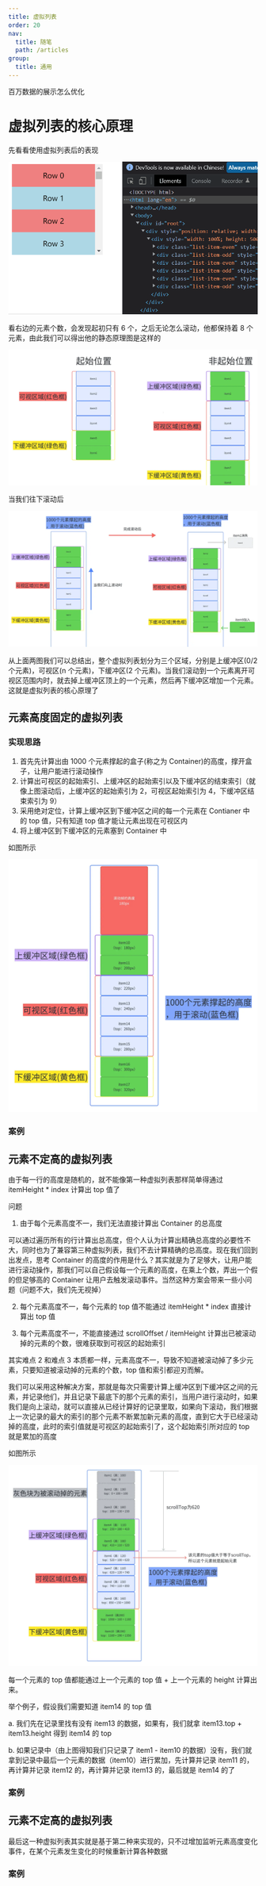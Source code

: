 ```yaml
---
title: 虚拟列表
order: 20
nav:
  title: 随笔
  path: /articles
group:
  title: 通用
---
```


百万数据的展示怎么优化

<!-- 先看个不使用虚拟列表渲染大量数据的情况 -->

<!-- <code src="./demos/virtual-list/normal.tsx"></code> -->

# 虚拟列表的核心原理

先看看使用虚拟列表后的表现

![overview](./assets/virtual-list/overview.gif)

看右边的元素个数，会发现起初只有 6 个，之后无论怎么滚动，他都保持着 8 个元素，由此我们可以得出他的静态原理图是这样的

![overview](./assets/virtual-list/overview.png)

当我们往下滚动后

![overview2](./assets/virtual-list/overview2.png)

从上面两图我们可以总结出，整个虚拟列表划分为三个区域，分别是上缓冲区(0/2 个元素)，可视区(n 个元素)，下缓冲区(2 个元素)。当我们滚动到一个元素离开可视区范围内时，就去掉上缓冲区顶上的一个元素，然后再下缓冲区增加一个元素。这就是虚拟列表的核心原理了

## 元素高度固定的虚拟列表

### 实现思路

1. 首先先计算出由 1000 个元素撑起的盒子(称之为 Container)的高度，撑开盒子，让用户能进行滚动操作
2. 计算出可视区的起始索引、上缓冲区的起始索引以及下缓冲区的结束索引（就像上图滚动后，上缓冲区的起始索引为 2，可视区起始索引为 4，下缓冲区结束索引为 9）
3. 采用绝对定位，计算上缓冲区到下缓冲区之间的每一个元素在 Contianer 中 的 top 值，只有知道 top 值才能让元素出现在可视区内
4. 将上缓冲区到下缓冲区的元素塞到 Container 中

如图所示

![fixed-item](./assets/virtual-list/fixed-item.png)

### 案例

<code src="./demos/virtual-list/fixed-height-item/index.tsx"></code>

## 元素不定高的虚拟列表

由于每一行的高度是随机的，就不能像第一种虚拟列表那样简单得通过 itemHeight \* index 计算出 top 值了

问题

1. 由于每个元素高度不一，我们无法直接计算出 Container 的总高度

可以通过遍历所有的行计算出总高度，但个人认为计算出精确总高度的必要性不大，同时也为了兼容第三种虚拟列表，我们不去计算精确的总高度。现在我们回到出发点，思考 Container 的高度的作用是什么？其实就是为了足够大，让用户能进行滚动操作，那我们可以自己假设每一个元素的高度，在乘上个数，弄出一个假的但足够高的 Container 让用户去触发滚动事件。当然这种方案会带来一些小问题（问题不大，我们先无视掉）

2. 每个元素高度不一，每个元素的 top 值不能通过 itemHeight \* index 直接计算出 top 值

3. 每个元素高度不一，不能直接通过 scrollOffset / itemHeight 计算出已被滚动掉的元素的个数，很难获取到可视区的起始索引

其实难点 2 和难点 3 本质都一样，元素高度不一，导致不知道被滚动掉了多少元素，只要知道被滚动掉的元素的个数，top 值和索引都迎刃而解。

我们可以采用这种解决方案，那就是每次只需要计算上缓冲区到下缓冲区之间的元素，并记录他们，并且记录下最底下的那个元素的索引，当用户进行滚动时，如果我们是向上滚动，就可以直接从已经计算好的记录里取，如果向下滚动，我们根据上一次记录的最大的索引的那个元素不断累加新元素的高度，直到它大于已经滚动掉的高度，此时的索引值就是可视区的起始索引了，这个起始索引所对应的 top 就是累加的高度

如图所示

![random-height](./assets/virtual-list/random-height.png)

每一个元素的 top 值都能通过上一个元素的 top 值 + 上一个元素的 height 计算出来。

举个例子，假设我们需要知道 item14 的 top 值

a. 我们先在记录里找有没有 item13 的数据，如果有，我们就拿 item13.top + item13.height 得到 item14 的 top

b. 如果记录中（由上图得知我们只记录了 item1 - item10 的数据）没有，我们就拿到记录中最后一个元素的数据（item10）进行累加，先计算并记录 item11 的，再计算并记录 item12 的，再计算并记录 item13 的，最后就是 item14 的了

### 案例

<code src="./demos/virtual-list/variable-height-item/index.tsx"></code>

## 元素不定高的虚拟列表

最后这一种虚拟列表其实就是基于第二种来实现的，只不过增加监听元素高度变化事件，在某个元素发生变化的时候重新计算各种数据

### 案例

<!-- <code src="./demos/virtual-list/dynamic-height-item/index.tsx"></code> -->
